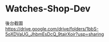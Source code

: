 # Watches-Shop-Dev

後台截圖<br>
https://drive.google.com/drive/folders/1bbS-5oXDVaUG_JhbmEsDcQ_9tajrXoir?usp=sharing